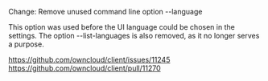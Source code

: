 Change: Remove unused command line option --language

This option was used before the UI language could be chosen in the
settings. The option --list-languages is also removed, as it no longer
serves a purpose.

https://github.com/owncloud/client/issues/11245
https://github.com/owncloud/client/pull/11270
